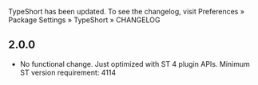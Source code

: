 TypeShort has been updated. To see the changelog, visit
Preferences » Package Settings » TypeShort » CHANGELOG

## 2.0.0

- No functional change. Just optimized with ST 4 plugin APIs.
  Minimum ST version requirement: 4114
